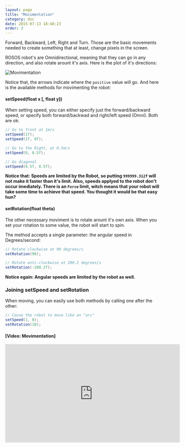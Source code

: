 ```yaml
---
layout: page
title: "Movimentation"
category: doc
date: 2015-07-13 18:48:23
order: 3
---
```

Forward, Backward, Left, Right and Turn. Those are the basic movements needed to
create something that at least, change pixels in the screen.

ROSOS robot's are Omnidirectional, meaning that they can go in any direction,
and also rotate arount it's axis. Here is the plot of it's directions:

![Movimentation](/Robot-Soccer-Simulator/images/movimentation.png "Movimentation")

Notice that, the arrows indicate where the `positive` value will go. And here is the 
available methods for movimenting the robot:

#### setSpeed(float x [, float y])
When setting speed, you can either specify just the forward/backward speed,
or specify both forward/backwad and right/left speed (Omni). Both are ok:

```java
// Go to front at 1m/s
setSpeed(1f);
setSpeed(1f, 0f);

// Go to the Right, at 0.5m/s
setSpeed(0, 0.5f);

// Go diagonal
setSpeed(0.5f, 0.5f);
```

**Notice that: Speeds are limited by the Robot, so putting `999999.312f` will not
make it faster than it's limit. Also, speeds applyed to the robot don't occur
imediately. There is an `Force` limit, witch means that your robot will take some
time to achieve that speed. You thought it would be that easy hun?**

#### setRotation(float theta)
The other necessary moviment is to rotate arount it's own axis. When you set your 
rotation to some value, the robot will start to spin.

The method accepts a single parameter: the angular speed in Degrees/second:

```java
// Rotate clockwise at 90 degrees/s
setRotation(90);

// Rotate anti-clockwise at 200.2 degrees/s
setRotation(-200.2f);
```

**Notice egain: Angular speeds are limited by the robot as well.**

### Joining setSpeed and setRotation

When moving, you can easily use both methods by calling one after the other:

```java
// Cause the robot to move like an "arc"
setSpeed(1, 0);
setRotation(10);
```

#### [Video: Movimentation]
<iframe width="560" height="315" src="https://www.youtube.com/embed/RLGi54Yq5LM" frameborder="0" allowfullscreen></iframe>
